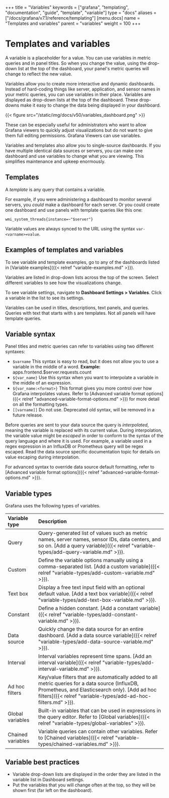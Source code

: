 +++
title = "Variables"
keywords = ["grafana", "templating", "documentation", "guide", "template", "variable"]
type = "docs"
aliases = ["/docs/grafana/v7.1/reference/templating"]
[menu.docs]
name = "Templates and variables"
parent = "variables"
weight = 100
+++

# Templates and variables

A variable is a placeholder for a value. You can use variables in metric queries and in panel titles. So when you change
the value, using the drop-down list at the top of the dashboard, your panel's metric queries will change to reflect the new value.

Variables allow you to create more interactive and dynamic dashboards. Instead of hard-coding things like server, application,
and sensor names in your metric queries, you can use variables in their place. Variables are displayed as drop-down lists at the top of
the dashboard. These drop-downs make it easy to change the data being displayed in your dashboard.

{{< figure src="/static/img/docs/v50/variables_dashboard.png" >}}

These can be especially useful for administrators who want to allow Grafana viewers to quickly adjust visualizations but do not want to give them full editing permissions. Grafana Viewers can use variables.

Variables and templates also allow you to single-source dashboards. If you have multiple identical data sources or servers, you can make one dashboard and use variables to change what you are viewing. This simplifies maintenance and upkeep enormously.

## Templates

A _template_ is any query that contains a variable.

For example, if you were administering a dashboard to monitor several servers, you _could_ make a dashboard for each server. Or you could create one dashboard and use panels with template queries like this one:

```
wmi_system_threads{instance=~"$server"}
```

Variable values are always synced to the URL using the syntax `var-<varname>=value`.

## Examples of templates and variables

To see variable and template examples, go to any of the dashboards listed in [Variable examples]({{< relref "variable-examples.md" >}}).

Variables are listed in drop-down lists across the top of the screen. Select different variables to see how the visualizations change.

To see variable settings, navigate to **Dashboard Settings > Variables**. Click a variable in the list to see its settings.

Variables can be used in titles, descriptions, text panels, and queries. Queries with text that starts with `$` are templates. Not all panels will have template queries.

## Variable syntax

Panel titles and metric queries can refer to variables using two different syntaxes:

- `$varname`
  This syntax is easy to read, but it does not allow you to use a variable in the middle of a word.
  **Example:** apps.frontend.$server.requests.count
- `${var_name}` Use this syntax when you want to interpolate a variable in the middle of an expression.
- `${var_name:<format>}` This format gives you more control over how Grafana interpolates values. Refer to [Advanced variable format options]({{< relref "advanced-variable-format-options.md" >}}) for more detail on all the formatting types.
- `[[varname]]` Do not use. Deprecated old syntax, will be removed in a future release.

Before queries are sent to your data source the query is _interpolated_, meaning the variable is replaced with its current value. During
interpolation, the variable value might be _escaped_ in order to conform to the syntax of the query language and where it is used.
For example, a variable used in a regex expression in an InfluxDB or Prometheus query will be regex escaped. Read the data source specific
documentation topic for details on value escaping during interpolation.

For advanced syntax to override data source default formatting, refer to [Advanced variable format options]({{< relref "advanced-variable-format-options.md" >}}).

## Variable types

Grafana uses the following types of variables.

|  Variable type  | Description   |
|:---|:---|
| Query   | Query-generated list of values such as metric names, server names, sensor IDs, data centers, and so on. [Add a query variable]({{< relref "variable-types/add-query-variable.md" >}}).   |
| Custom   | Define the variable options manually using a comma-separated list. [Add a custom variable]({{< relref "variable-types/add-custom-variable.md" >}}).   |
| Text box   | Display a free text input field with an optional default value. [Add a text box variable]({{< relref "variable-types/add-text-box-variable.md" >}}).   |
| Constant   | Define a hidden constant. [Add a constant variable]({{< relref "variable-types/add-constant-variable.md" >}}).   |
| Data source   | Quickly change the data source for an entire dashboard. [Add a data source variable]({{< relref "variable-types/add-data-source-variable.md" >}}).   |
| Interval   | Interval variables represent time spans. [Add an interval variable]({{< relref "variable-types/add-interval-variable.md" >}}).   |
| Ad hoc filters   | Key/value filters that are automatically added to all metric queries for a data source (InfluxDB, Prometheus, and Elasticsearch only). [Add ad hoc filters]({{< relref "variable-types/add-ad-hoc-filters.md" >}}).   |
| Global variables   | Built-in variables that can be used in expressions in the query editor. Refer to [Global variables]({{< relref "variable-types/global-variables" >}}).   |
| Chained variables   | Variable queries can contain other variables. Refer to [Chained variables]({{< relref "variable-types/chained-variables.md" >}}).   |

## Variable best practices

- Variable drop-down lists are displayed in the order they are listed in the variable list in Dashboard settings.
- Put the variables that you will change often at the top, so they will be shown first (far left on the dashboard).
